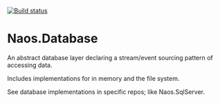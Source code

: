 [![Build status](https://ci.appveyor.com/api/projects/status/github/NaosProject/Naos.Database?branch=master&svg=true)](https://ci.appveyor.com/project/Naos-Project/naos-database)

Naos.Database
=============
An abstract database layer declaring a stream/event sourcing pattern of accessing data.

Includes implementations for in memory and the file system.

See database implementations in specific repos; like Naos.SqlServer.